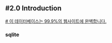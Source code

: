 ## #2.0 Introduction
[# 이 데이터베이스는 99.9%의 웹사이트에 완벽합니다.](https://www.youtube.com/watch?v=ax-Q1iedXJA)
### sqlite